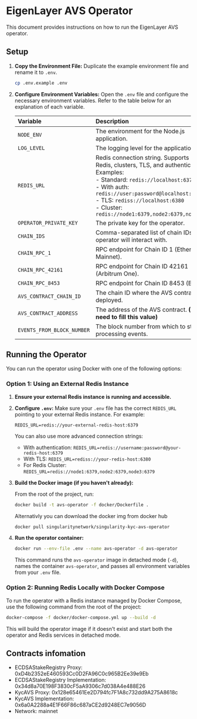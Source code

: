 # EigenLayer AVS Operator

This document provides instructions on how to run the EigenLayer AVS operator.

## Setup

1.  **Copy the Environment File:**
    Duplicate the example environment file and rename it to `.env`.

    ```bash
    cp .env.example .env
    ```

2.  **Configure Environment Variables:**
    Open the `.env` file and configure the necessary environment variables. Refer to the table below for an explanation of each variable.

    | Variable                   | Description                                                                                                                                                                                                                                                                                    | Default/Example Value          |
    | :------------------------- | :--------------------------------------------------------------------------------------------------------------------------------------------------------------------------------------------------------------------------------------------------------------------------------------------- | :----------------------------- |
    | `NODE_ENV`                 | The environment for the Node.js application.                                                                                                                                                                                                                                                   | `production`                   |
    | `LOG_LEVEL`                | The logging level for the application.                                                                                                                                                                                                                                                         | `debug`                        |
    | `REDIS_URL`                | Redis connection string. Supports standard Redis, clusters, TLS, and authentication. Examples:<br/>- Standard: `redis://localhost:6379`<br/>- With auth: `redis://user:password@localhost:6379`<br/>- TLS: `rediss://localhost:6380`<br/>- Cluster: `redis://node1:6379,node2:6379,node3:6379` | `redis://redis:6379`           |
    | `OPERATOR_PRIVATE_KEY`     | The private key for the operator.                                                                                                                                                                                                                                                              |                                |
    | `CHAIN_IDS`                | Comma-separated list of chain IDs the operator will interact with.                                                                                                                                                                                                                             | `42161,1,8453`                 |
    | `CHAIN_RPC_1`              | RPC endpoint for Chain ID 1 (Ethereum Mainnet).                                                                                                                                                                                                                                                | `https://eth.llamarpc.com`     |
    | `CHAIN_RPC_42161`          | RPC endpoint for Chain ID 42161 (Arbitrum One).                                                                                                                                                                                                                                                | `https://arb1.arbitrum.io/rpc` |
    | `CHAIN_RPC_8453`           | RPC endpoint for Chain ID 8453 (Base).                                                                                                                                                                                                                                                         | `https://base.llamarpc.com`    |
    | `AVS_CONTRACT_CHAIN_ID`    | The chain ID where the AVS contract is deployed.                                                                                                                                                                                                                                               | `1`                            |
    | `AVS_CONTRACT_ADDRESS`     | The address of the AVS contract. **(You need to fill this value)**                                                                                                                                                                                                                             |                                |
    | `EVENTS_FROM_BLOCK_NUMBER` | The block number from which to start processing events.                                                                                                                                                                                                                                        | `1`                            |

## Running the Operator

You can run the operator using Docker with one of the following options:

### Option 1: Using an External Redis Instance

1.  **Ensure your external Redis instance is running and accessible.**

2.  **Configure `.env`:**
    Make sure your `.env` file has the correct `REDIS_URL` pointing to your external Redis instance. For example:

    ```env
    REDIS_URL=redis://your-external-redis-host:6379
    ```

    You can also use more advanced connection strings:

    - With authentication: `REDIS_URL=redis://username:password@your-redis-host:6379`
    - With TLS: `REDIS_URL=rediss://your-redis-host:6380`
    - For Redis Cluster: `REDIS_URL=redis://node1:6379,node2:6379,node3:6379`

3.  **Build the Docker image (if you haven't already):**
    
    From the root of the project, run:

    ```bash
    docker build -t avs-operator -f docker/Dockerfile .
    ```

    Alternativly you can download the docker img from docker hub
    ```bash
    docker pull singularitynetwork/singularity-kyc-avs-operator
    ```
    
5.  **Run the operator container:**
    ```bash
    docker run --env-file .env --name avs-operator -d avs-operator
    ```
    This command runs the `avs-operator` image in detached mode (`-d`), names the container `avs-operator`, and passes all environment variables from your `.env` file.

### Option 2: Running Redis Locally with Docker Compose

To run the operator with a Redis instance managed by Docker Compose, use the following command from the root of the project:

```bash
docker-compose -f docker/docker-compose.yml up --build -d
```

This will build the operator image if it doesn't exist and start both the operator and Redis services in detached mode.

## Contracts infomation 
- ECDSAStakeRegistry Proxy: 0xD4b2352eE460593Cc0D2FA96C0c965B2Ee39e9Eb
- ECDSAStakeRegistry Implementation: 0x34d8a70E198F3830cF5aA9306c7d038A4e488E26
- KycAVS Proxy: 0x128e65461Ee2D794fc7F1A8c732dd9A275A8618c
- KycAVS Implementation: 0x6a0A2288a4E1F66F86c687aCE2d9248EC7e9056D
- Network: mainnet
